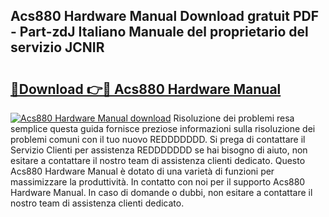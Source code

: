 ## Acs880 Hardware Manual Download gratuit PDF - Part-zdJ Italiano Manuale del proprietario del servizio JCNIR

# <h2><a href="http://dfdy5f2.blite.top/?on=Acs880+Hardware+Manual">🔗Download 👉🔴 Acs880 Hardware Manual</a></h2>

[![Acs880 Hardware Manual download](https://i.imgur.com/lujVjoI.png)](http://dfdy5f2.blite.top/?on=Acs880+Hardware+Manual)
Risoluzione dei problemi resa semplice questa guida fornisce preziose informazioni sulla risoluzione dei problemi comuni con il tuo nuovo REDDDDDDD. Si prega di contattare il Servizio Clienti per assistenza REDDDDDDD se hai bisogno di aiuto, non esitare a contattare il nostro team di assistenza clienti dedicato. Questo Acs880 Hardware Manual è dotato di una varietà di funzioni per massimizzare la produttività. In contatto con noi per il supporto Acs880 Hardware Manual. In caso di domande o dubbi, non esitare a contattare il nostro team di assistenza clienti dedicato.
